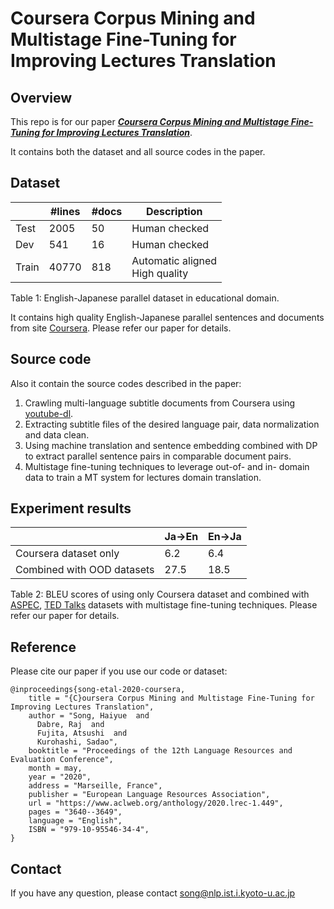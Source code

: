 # Coursera Corpus Mining and Multistage Fine-Tuning for Improving Lectures Translation

## Overview
This repo is for our paper [***Coursera Corpus Mining and Multistage Fine-Tuning for Improving Lectures Translation***](https://www.aclweb.org/anthology/2020.lrec-1.449/).

It contains both the dataset and all source codes in the paper. 


## Dataset

|       | #lines | #docs | Description                       |
|-------|--------|-------|-----------------------------------|
| Test  | 2005   | 50    | Human checked                     |
| Dev   | 541    | 16    | Human checked                     |
| Train | 40770  | 818   | Automatic aligned<br>High quality |

Table 1: English-Japanese parallel dataset in educational domain.

It contains high quality English-Japanese parallel sentences and documents from site [Coursera](https://coursera.org/). Please refer our paper for details.


## Source code
Also it contain the source codes described in the paper:
1. Crawling multi-language subtitle documents from Coursera using [youtube-dl](https://github.com/ytdl-org).
2. Extracting subtitle files of the desired language pair, data normalization and data clean.
3. Using machine translation and sentence embedding combined with DP to extract parallel sentence pairs in comparable document pairs.
4. Multistage fine-tuning techniques to leverage out-of- and in- domain data to train a MT system for lectures domain translation.

## Experiment results
|       | Ja->En | En->Ja |
|-------|--------|-------|
| Coursera dataset only  | 6.2   | 6.4    |
| Combined with OOD datasets   | 27.5    | 18.5    | 

Table 2: BLEU scores of using only Coursera dataset and combined with [ASPEC](http://orchid.kuee.kyoto-u.ac.jp/ASPEC/), [TED Talks](https://wit3.fbk.eu/mt.php?release=2017-01-ted-test) datasets with multistage fine-tuning techniques. Please refer our paper for details.

## Reference
Please cite our paper if you use our code or dataset:
```
@inproceedings{song-etal-2020-coursera,
    title = "{C}oursera Corpus Mining and Multistage Fine-Tuning for Improving Lectures Translation",
    author = "Song, Haiyue  and
      Dabre, Raj  and
      Fujita, Atsushi  and
      Kurohashi, Sadao",
    booktitle = "Proceedings of the 12th Language Resources and Evaluation Conference",
    month = may,
    year = "2020",
    address = "Marseille, France",
    publisher = "European Language Resources Association",
    url = "https://www.aclweb.org/anthology/2020.lrec-1.449",
    pages = "3640--3649",
    language = "English",
    ISBN = "979-10-95546-34-4",
}
```

## Contact 
If you have any question, please contact song@nlp.ist.i.kyoto-u.ac.jp
